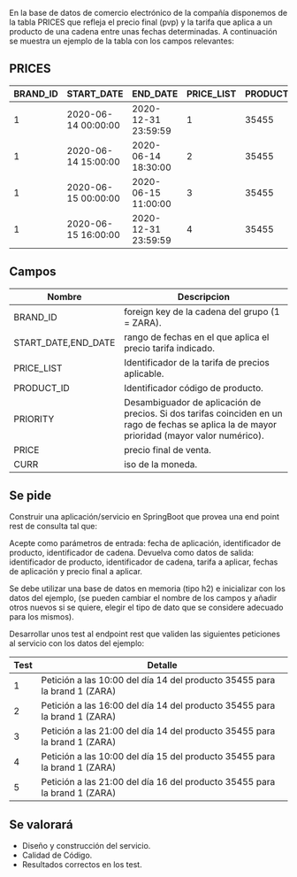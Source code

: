 En la base de datos de comercio electrónico de la compañía disponemos de la tabla PRICES que refleja el precio final (pvp) y la tarifa que aplica a un producto de una cadena entre unas fechas determinadas. A continuación se muestra un ejemplo de la tabla con los campos relevantes:
 
PRICES
-------

| BRAND_ID | START_DATE | END_DATE | PRICE_LIST | PRODUCT_ID | PRIORITY | PRICE | CURR |
|----------|------------|----------|------------|------------|----------|-------|------|
| 1 | 2020-06-14 00:00:00 | 2020-12-31 23:59:59 | 1 | 35455 | 0 | 35.50 | EUR |
| 1 | 2020-06-14 15:00:00 | 2020-06-14 18:30:00 | 2 | 35455 | 1 | 25.45 | EUR |
| 1 | 2020-06-15 00:00:00 | 2020-06-15 11:00:00 | 3 | 35455 | 1 | 30.50 | EUR |
| 1 | 2020-06-15 16:00:00 | 2020-12-31 23:59:59 | 4 | 35455 | 1 | 38.95 | EUR |
 
## Campos

| Nombre | Descripcion |
|--------|-------------|
| BRAND_ID | foreign key de la cadena del grupo (1 = ZARA). |
| START_DATE,END_DATE | rango de fechas en el que aplica el precio tarifa indicado. |
| PRICE_LIST | Identificador de la tarifa de precios aplicable. |
| PRODUCT_ID | Identificador código de producto. |
| PRIORITY | Desambiguador de aplicación de precios. Si dos tarifas coinciden en un rago de fechas se aplica la de mayor prioridad (mayor valor numérico). |
| PRICE | precio final de venta. |
| CURR | iso de la moneda. |
 
## Se pide
 
Construir una aplicación/servicio en SpringBoot que provea una end point rest de consulta  tal que:
 
Acepte como parámetros de entrada: fecha de aplicación, identificador de producto, identificador de cadena.
Devuelva como datos de salida: identificador de producto, identificador de cadena, tarifa a aplicar, fechas de aplicación y precio final a aplicar.
 
Se debe utilizar una base de datos en memoria (tipo h2) e inicializar con los datos del ejemplo, (se pueden cambiar el nombre de los campos y añadir otros nuevos si se quiere, elegir el tipo de dato que se considere adecuado para los mismos).
              
Desarrollar unos test al endpoint rest que  validen las siguientes peticiones al servicio con los datos del ejemplo:

| Test | Detalle |
|------|---------|
| 1 | Petición a las 10:00 del día 14 del producto 35455   para la brand 1 (ZARA) |
| 2 | Petición a las 16:00 del día 14 del producto 35455   para la brand 1 (ZARA) |
| 3 | Petición a las 21:00 del día 14 del producto 35455   para la brand 1 (ZARA) |
| 4 | Petición a las 10:00 del día 15 del producto 35455   para la brand 1 (ZARA) |
| 5 | Petición a las 21:00 del día 16 del producto 35455   para la brand 1 (ZARA) |

## Se valorará

- Diseño y construcción del servicio.
- Calidad de Código.
- Resultados correctos en los test.